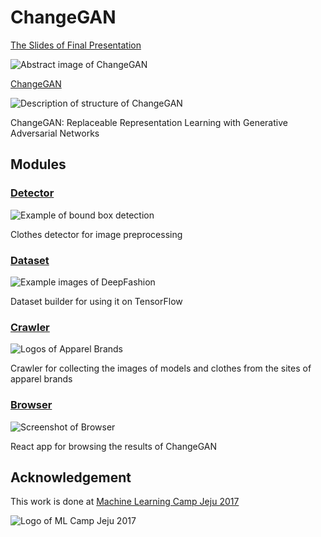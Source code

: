# ChangeGAN

[The Slides of Final Presentation](https://goo.gl/xDkLda)

![Abstract image of ChangeGAN](https://github.com/shygiants/ChangeGAN/blob/master/static/abstract.png?raw=true)

[ChangeGAN](https://github.com/shygiants/ChangeGAN/tree/master/change-gan)

![Description of structure of ChangeGAN](https://github.com/shygiants/ChangeGAN/blob/master/static/structure.png?raw=true)

ChangeGAN: Replaceable Representation Learning with Generative Adversarial Networks

## Modules

### [Detector](https://github.com/shygiants/ChangeGAN/tree/master/detector)

![Example of bound box detection](https://github.com/shygiants/ChangeGAN/blob/master/static/detection.png?raw=true)

Clothes detector for image preprocessing


### [Dataset](https://github.com/shygiants/ChangeGAN/tree/master/dataset)
![Example images of DeepFashion](http://mmlab.ie.cuhk.edu.hk/projects/DeepFashion/retrieval_inshop.png)

Dataset builder for using it on TensorFlow

### [Crawler](https://github.com/shygiants/ChangeGAN/tree/master/crawler)

![Logos of Apparel Brands](https://github.com/shygiants/ChangeGAN/blob/master/static/apparel-brands.png?raw=true)

Crawler for collecting the images of models and clothes from the sites of apparel brands

### [Browser](https://github.com/shygiants/ChangeGAN/tree/master/browser)

![Screenshot of Browser](https://github.com/shygiants/ChangeGAN/blob/master/static/browser.png?raw=true)

React app for browsing the results of ChangeGAN

## Acknowledgement

This work is done at [Machine Learning Camp Jeju 2017](http://mlcampjeju.com)

![Logo of ML Camp Jeju 2017](http://mlcampjeju.com/files/attach/images/131/dfa21cb3d6c4e77e23338d2e155d4a60.png)
